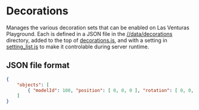 # Decorations
Manages the various decoration sets that can be enabled on Las Venturas Playground. Each is defined
in a JSON file in the [//data/decorations](../../../data/decorations) directory, added to the top
of [decorations.js](decorations.js), and with a setting in
[setting_list.js](../settings/setting_list.js) to make it controlable during server runtime.

## JSON file format
```json
{
    "objects": [
        { "modelId": 100, "position": [ 0, 0, 0 ], "rotation": [ 0, 0, 0 ] }
    ]
}
```
